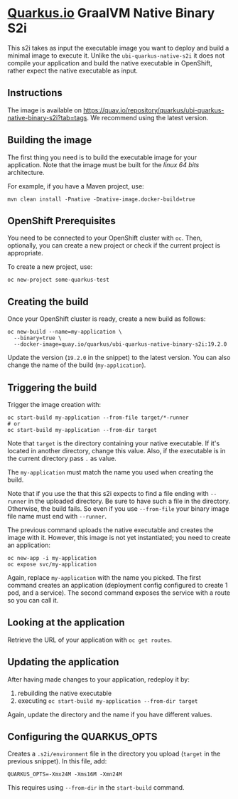 # [Quarkus.io](http://quarkus.io) GraalVM Native Binary S2i

This s2i takes as input the executable image you want to deploy and build a minimal image to execute it. Unlike the `ubi-quarkus-native-s2i` it does not compile your application and build the native executable in OpenShift, rather expect the native executable as input.

## Instructions

The image is available on https://quay.io/repository/quarkus/ubi-quarkus-native-binary-s2i?tab=tags. 
We recommend using the latest version.

## Building the image

The first thing you need is to build the executable image for your application.
Note that the image must be built for the _linux 64 bits_ architecture. 

For example, if you have a Maven project, use:

```
mvn clean install -Pnative -Dnative-image.docker-build=true
```

## OpenShift Prerequisites

You need to be connected to your OpenShift cluster with `oc`.
Then, optionally, you can create a new project or check if the current project is appropriate.

To create a new project, use:

```
oc new-project some-quarkus-test
```

## Creating the build

Once your OpenShift cluster is ready, create a new build as follows:

```
oc new-build --name=my-application \
  --binary=true \
  --docker-image=quay.io/quarkus/ubi-quarkus-native-binary-s2i:19.2.0
```

Update the version (`19.2.0` in the snippet) to the latest version.
You can also change the name of the build (`my-application`).

## Triggering the build

Trigger the image creation with:

```
oc start-build my-application --from-file target/*-runner
# or 
oc start-build my-application --from-dir target
```

Note that `target` is the directory containing your native executable.
If it's located in another directory, change this value.
Also, if the executable is in the current directory pass `.` as value.

The `my-application` must match the name you used when creating the build.

Note that if you use the that this s2i expects to find a file ending with `--runner` in the uploaded directory. Be sure to have such a file in the directory. Otherwise, the build fails.
So even if you use `--from-file` your binary image file name must end with `--runner`.

The previous command uploads the native executable and creates the image with it.
However, this image is not yet instantiated; you need to create an application:

```
oc new-app -i my-application
oc expose svc/my-application
```

Again, replace `my-application` with the name you picked.
The first command creates an application (deployment config configured to create 1 pod, and a service).
The second command exposes the service with a route so you can call it.

## Looking at the application

Retrieve the URL of your application with `oc get routes`. 

## Updating the application

After having made changes to your application, redeploy it by:

1. rebuilding the native executable
2. executing `oc start-build my-application --from-dir target`

Again, update the directory and the name if you have different values.

## Configuring the QUARKUS_OPTS

Creates a `.s2i/environment` file in the directory you upload (`target` in the previous snippet).
In this file, add:

```
QUARKUS_OPTS=-Xmx24M -Xms16M -Xmn24M
```

This requires using `--from-dir` in the `start-build` command.

